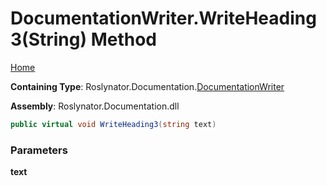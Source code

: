 <a name="_top"></a>

# DocumentationWriter\.WriteHeading3\(String\) Method

[Home](../../../../README.md#_top)

**Containing Type**: Roslynator\.Documentation\.[DocumentationWriter](../README.md#_top)

**Assembly**: Roslynator\.Documentation\.dll

```csharp
public virtual void WriteHeading3(string text)
```

### Parameters

**text**